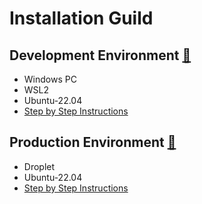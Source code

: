 # Installation Guild

## Development Environment [:link:](install_guides/install_guide_dev.md)
   - Windows PC
   - WSL2
   - Ubuntu-22.04
   - [Step by Step Instructions](install_guides/install_guide_dev.md)

## Production Environment [:link:](install_guides/install_guide_prod.md)
   - Droplet
   - Ubuntu-22.04  
   - [Step by Step Instructions](install_guides/install_guide_prod.md)

